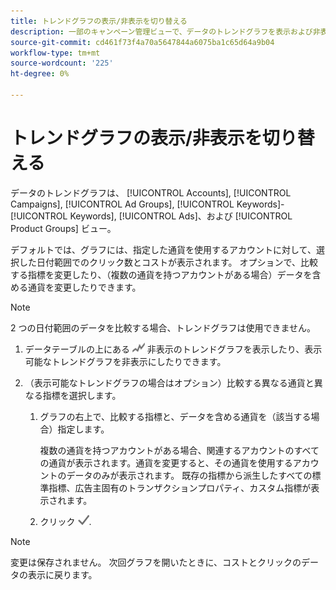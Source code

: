 ```yaml
---
title: トレンドグラフの表示/非表示を切り替える
description: 一部のキャンペーン管理ビューで、データのトレンドグラフを表示および非表示にする方法を説明します。
source-git-commit: cd461f73f4a70a5647844a6075ba1c65d64a9b04
workflow-type: tm+mt
source-wordcount: '225'
ht-degree: 0%

---
```


# トレンドグラフの表示/非表示を切り替える

データのトレンドグラフは、 [!UICONTROL Accounts], [!UICONTROL Campaigns], [!UICONTROL Ad Groups], [!UICONTROL Keywords]-[!UICONTROL Keywords], [!UICONTROL Ads]、および [!UICONTROL Product Groups] ビュー。

デフォルトでは、グラフには、指定した通貨を使用するアカウントに対して、選択した日付範囲でのクリック数とコストが表示されます。 オプションで、比較する指標を変更したり、（複数の通貨を持つアカウントがある場合）データを含める通貨を変更したりできます。

>[!NOTE]
>
>2 つの日付範囲のデータを比較する場合、トレンドグラフは使用できません。

1. データテーブルの上にある ![グラフ](/help/search-social-commerce/assets/trend-chart.png "グラフ") 非表示のトレンドグラフを表示したり、表示可能なトレンドグラフを非表示にしたりできます。

1. （表示可能なトレンドグラフの場合はオプション）比較する異なる通貨と異なる指標を選択します。

   1. グラフの右上で、比較する指標と、データを含める通貨を（該当する場合）指定します。

      複数の通貨を持つアカウントがある場合、関連するアカウントのすべての通貨が表示されます。通貨を変更すると、その通貨を使用するアカウントのデータのみが表示されます。 既存の指標から派生したすべての標準指標、広告主固有のトランザクションプロパティ、カスタム指標が表示されます。

   1. クリック ![保存](/help/search-social-commerce/assets/save-checkmark.png "保存").

>[!NOTE]
>
>変更は保存されません。 次回グラフを開いたときに、コストとクリックのデータの表示に戻ります。
